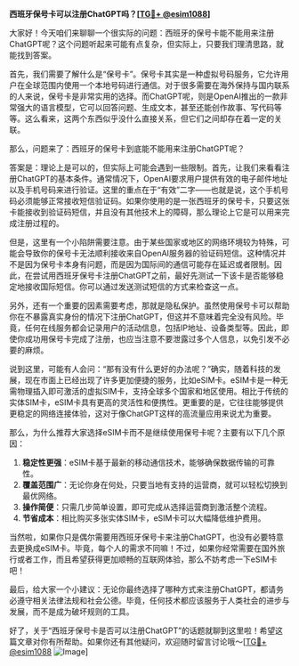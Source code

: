 **西班牙保号卡可以注册ChatGPT吗？[[TG💪+ @esim1088](https://t.me/s/esim1088)]**

大家好！今天咱们来聊聊一个很实际的问题：西班牙的保号卡能不能用来注册ChatGPT呢？这个问题听起来可能有点复杂，但实际上，只要我们理清思路，就能找到答案。

首先，我们需要了解什么是“保号卡”。保号卡其实是一种虚拟号码服务，它允许用户在全球范围内使用一个本地号码进行通信。对于很多需要在海外保持与国内联系的人来说，保号卡是非常实用的选择。而ChatGPT呢，则是OpenAI推出的一款非常强大的语言模型，它可以回答问题、生成文本，甚至还能创作故事、写代码等等。这么看来，这两个东西似乎没什么直接关系，但它们之间却存在着一定的关联。

那么，问题来了：西班牙的保号卡到底能不能用来注册ChatGPT呢？

答案是：理论上是可以的，但实际上可能会遇到一些限制。首先，让我们来看看注册ChatGPT的基本条件。通常情况下，OpenAI要求用户提供有效的电子邮件地址以及手机号码来进行验证。这里的重点在于“有效”二字——也就是说，这个手机号码必须能够正常接收短信验证码。如果你使用的是一张西班牙的保号卡，只要这张卡能接收到验证码短信，并且没有其他技术上的障碍，那么理论上它是可以用来完成注册过程的。

但是，这里有一个小陷阱需要注意。由于某些国家或地区的网络环境较为特殊，可能会导致你的保号卡无法顺利接收来自OpenAI服务器的验证码短信。这种情况并不是因为保号卡本身有问题，而是因为国际间的通信可能存在延迟或者限制。因此，在尝试用西班牙保号卡注册ChatGPT之前，最好先测试一下该卡是否能够稳定地接收国际短信。你可以通过发送测试短信的方式来检查这一点。

另外，还有一个重要的因素需要考虑，那就是隐私保护。虽然使用保号卡可以帮助你在不暴露真实身份的情况下注册ChatGPT，但这并不意味着完全没有风险。毕竟，任何在线服务都会记录用户的活动信息，包括IP地址、设备类型等。因此，即使你成功用保号卡完成了注册，也应当注意不要泄露过多个人信息，以免引发不必要的麻烦。

说到这里，可能有人会问：“那有没有什么更好的办法呢？”确实，随着科技的发展，现在市面上已经出现了许多更加便捷的服务，比如eSIM卡。eSIM卡是一种无需物理插入即可激活的虚拟SIM卡，支持全球多个国家和地区使用。相比于传统的实体SIM卡，eSIM卡具有更高的灵活性和便携性。更重要的是，它往往能够提供更稳定的网络连接体验，这对于像ChatGPT这样的高流量应用来说尤为重要。

那么，为什么推荐大家选择eSIM卡而不是继续使用保号卡呢？主要有以下几个原因：

1. **稳定性更强**：eSIM卡基于最新的移动通信技术，能够确保数据传输的可靠性。
2. **覆盖范围广**：无论你身在何处，只要当地有支持的运营商，就可以轻松切换到最优网络。
3. **操作简便**：只需几步简单设置，即可完成从选择运营商到激活整个流程。
4. **节省成本**：相比购买多张实体SIM卡，eSIM卡可以大幅降低维护费用。

当然啦，如果你只是偶尔需要用西班牙保号卡来注册ChatGPT，也没有必要特意去更换成eSIM卡。毕竟，每个人的需求不同嘛！不过，如果你经常需要在国外旅行或者工作，而且希望获得更加顺畅的互联网体验，那么不妨考虑一下eSIM卡吧！

最后，给大家一个小建议：无论你最终选择了哪种方式来注册ChatGPT，都请务必遵守相关法律法规和社会公德。毕竟，任何技术都应该服务于人类社会的进步与发展，而不是成为破坏规则的工具。

好了，关于“西班牙保号卡是否可以注册ChatGPT”的话题就聊到这里啦！希望这篇文章对你有所帮助。如果你还有其他疑问，欢迎随时留言讨论哦～[[TG💪+ @esim1088](https://t.me/s/esim1088) ![Image](https://i.postimg.cc/4NQfJmqS/Snipaste-2025-05-13-00-14-12.png)]